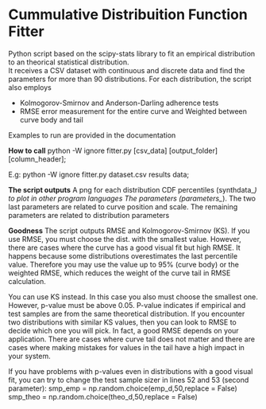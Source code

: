 # Cummulative Distribuition Function Fitter
Python script based on the scipy-stats library to fit an empirical distribution to an theorical statistical distribution.
<br />
It receives a CSV dataset with continuous and discrete data and find the parameters for more than 90 distributions. For each distribution, the script also employs


<ul>
  <li> Kolmogorov-Smirnov and Anderson-Darling adherence tests</li>
  <li> RMSE error measurement for the entire curve and Weighted between curve body and tail</li>
</ul>
 
Examples to run are provided in the documentation

<b>How to call</b>
python -W ignore fitter.py [csv_data] [output_folder] [column_header];

E.g:
python -W ignore fitter.py dataset.csv results data;

<b>The script outputs</b>
A png for each distribution
CDF percentiles (synthdata_*) to plot in other program languages
The parameters (parameters_*).
The two last parameters are related to curve position and scale.
The remaining parameters are related to distribution parameters

<b>Goodness</b>
The script outputs RMSE and Kolmogorov-Smirnov (KS). If you use RMSE, you must choose the dist. with the smallest value. However, there are cases where the curve has a good visual fit but high RMSE. It happens because some distributions overestimates the last percentile value. Therefore you may use the value up to 95% (curve body) or the weighted RMSE, which reduces the weight of the curve tail in RMSE calculation.

You can use KS instead. In this case you also must choose the smallest one. However, p-value must be above 0.05. P-value indicates if empirical and test samples are from the same theoretical distribution. If you encounter two distributions with similar KS values, then you can look to RMSE to decide which one you will pick. In fact, a good RMSE depends on your application. There are cases where curve tail does not matter and there are cases where making mistakes for values in the tail have a high impact in your system.

If you have problems with p-values even in distributions with a good visual fit, you can try to change the test sample sizer in lines 52 and 53 (second parameter):
smp_emp = np.random.choice(emp_d,50,replace = False)
smp_theo = np.random.choice(theo_d,50,replace = False)
